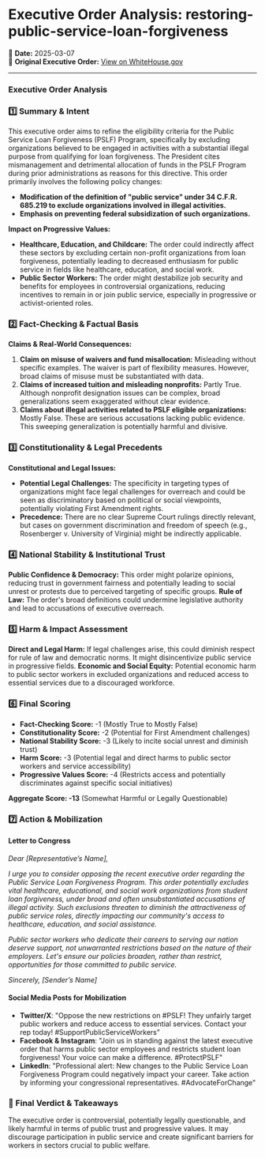 # Executive Order Analysis: restoring-public-service-loan-forgiveness

📅 **Date:** 2025-03-07  
🔗 **Original Executive Order:** [View on WhiteHouse.gov](https://www.whitehouse.gov/presidential-actions/2025/03/restoring-public-service-loan-forgiveness/)

---

### **Executive Order Analysis**

### **1️⃣ Summary & Intent**

This executive order aims to refine the eligibility criteria for the Public Service Loan Forgiveness (PSLF) Program, specifically by excluding organizations believed to be engaged in activities with a substantial illegal purpose from qualifying for loan forgiveness. The President cites mismanagement and detrimental allocation of funds in the PSLF Program during prior administrations as reasons for this directive. This order primarily involves the following policy changes:
- **Modification of the definition of "public service" under 34 C.F.R. 685.219 to exclude organizations involved in illegal activities.**
- **Emphasis on preventing federal subsidization of such organizations.**

**Impact on Progressive Values:**
- **Healthcare, Education, and Childcare:** The order could indirectly affect these sectors by excluding certain non-profit organizations from loan forgiveness, potentially leading to decreased enthusiasm for public service in fields like healthcare, education, and social work.
- **Public Sector Workers:** The order might destabilize job security and benefits for employees in controversial organizations, reducing incentives to remain in or join public service, especially in progressive or activist-oriented roles.

### **2️⃣ Fact-Checking & Factual Basis**

**Claims & Real-World Consequences:**
1. **Claim on misuse of waivers and fund misallocation:** Misleading without specific examples. The waiver is part of flexibility measures. However, broad claims of misuse must be substantiated with data.
2. **Claims of increased tuition and misleading nonprofits:** Partly True. Although nonprofit designation issues can be complex, broad generalizations seem exaggerated without clear evidence.
3. **Claims about illegal activities related to PSLF eligible organizations:** Mostly False. These are serious accusations lacking public evidence. This sweeping generalization is potentially harmful and divisive.

### **3️⃣ Constitutionality & Legal Precedents**

**Constitutional and Legal Issues:**
- **Potential Legal Challenges:** The specificity in targeting types of organizations might face legal challenges for overreach and could be seen as discriminatory based on political or social viewpoints, potentially violating First Amendment rights.
- **Precedence:** There are no clear Supreme Court rulings directly relevant, but cases on government discrimination and freedom of speech (e.g., Rosenberger v. University of Virginia) might be indirectly applicable.

### **4️⃣ National Stability & Institutional Trust**

**Public Confidence & Democracy:** This order might polarize opinions, reducing trust in government fairness and potentially leading to social unrest or protests due to perceived targeting of specific groups.
**Rule of Law:** The order's broad definitions could undermine legislative authority and lead to accusations of executive overreach.

### **5️⃣ Harm & Impact Assessment**

**Direct and Legal Harm:** If legal challenges arise, this could diminish respect for rule of law and democratic norms. It might disincentivize public service in progressive fields.
**Economic and Social Equity:** Potential economic harm to public sector workers in excluded organizations and reduced access to essential services due to a discouraged workforce.

### **6️⃣ Final Scoring**
- **Fact-Checking Score:** -1 (Mostly True to Mostly False)
- **Constitutionality Score:** -2 (Potential for First Amendment challenges)
- **National Stability Score:** -3 (Likely to incite social unrest and diminish trust)
- **Harm Score:** -3 (Potential legal and direct harms to public sector workers and service accessibility)
- **Progressive Values Score:** -4 (Restricts access and potentially discriminates against specific social initiatives)

**Aggregate Score: -13** (Somewhat Harmful or Legally Questionable)

### **7️⃣ Action & Mobilization**

#### **Letter to Congress**
*Dear [Representative’s Name],*

*I urge you to consider opposing the recent executive order regarding the Public Service Loan Forgiveness Program. This order potentially excludes vital healthcare, educational, and social work organizations from student loan forgiveness, under broad and often unsubstantiated accusations of illegal activity. Such exclusions threaten to diminish the attractiveness of public service roles, directly impacting our community's access to healthcare, education, and social assistance.*

*Public sector workers who dedicate their careers to serving our nation deserve support, not unwarranted restrictions based on the nature of their employers. Let's ensure our policies broaden, rather than restrict, opportunities for those committed to public service.*

*Sincerely,*
*[Sender’s Name]*

#### **Social Media Posts for Mobilization**
- **Twitter/X**: "Oppose the new restrictions on #PSLF! They unfairly target public workers and reduce access to essential services. Contact your rep today! #SupportPublicServiceWorkers"
- **Facebook & Instagram**: "Join us in standing against the latest executive order that harms public sector employees and restricts student loan forgiveness! Your voice can make a difference. #ProtectPSLF"
- **LinkedIn**: "Professional alert: New changes to the Public Service Loan Forgiveness Program could negatively impact your career. Take action by informing your congressional representatives. #AdvocateForChange"

### **🔎 Final Verdict & Takeaways**
The executive order is controversial, potentially legally questionable, and likely harmful in terms of public trust and progressive values. It may discourage participation in public service and create significant barriers for workers in sectors crucial to public welfare.
